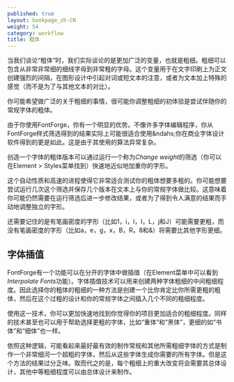 ```yaml
---
published: true
layout: bookpage_zh-CN
weight: 54
category: workflow
title: 粗体
---
```


当我们谈论“粗体”时，我们实际谈论的是更加广泛的变量，也就是粗细。粗细可以包含从非常非常细的细线字母到非常粗的字母。这个变量用于在文字印刷上为正文创建强烈的间隔，在图形设计中引起对词或短文本的注意，或者为文本加上特殊的感觉（而不是为了与其他文本的对比）。

你可能希望做广泛的关于粗细的事情，很可能你调整粗细的初体验是尝试伴随你的常规字体的粗体。

由于你使用FontForge，你有一个明显的优势。不像许多字体编辑程序，你从FontForge样式筛选得到的结果实际上可能很适合使用&ndahs;你在商业字体设计软件得到的更是如此。这是由于其使用的算法异常复杂。

创造一个字体的粗体版本可以通过运行一个称为<em>Change weight</em>的筛选（你可以在Element &gt; Styles菜单找到）快速地近似地加重你的字形。

这个自动性质和高速的进程使得它非常适合测试你的粗体想要多粗的。你可能想要尝试运行几次这个筛选并保存几个版本在文本上与你的常规字体做比较。这意味着你可能仍然需要在运行筛选后进一步修改结果，或者为了得到令人满意的结果而手动地调整独立的字形。

还需要记住的是有笔画密度的字形（比如1，i，l，I，L，j和J）可能需要更粗，而没有笔画密度的字形（比如a，e，g，x，B，R，8和&amp;）将需要比其他字形更细。

## 字体插值

FontForge有一个功能可以在分开的字体中做插值（在Element菜单中可以看到<em>Interpolate Fonts</em>功能）。字体插值技术可以用来创建两种字体粗细的中间粗细程度。因此选择你的粗体的粗细的一种方法是创建一个比你肯定比你所需更粗的粗体，然后在这个过粗的设计和你的常规字体之间插入几个不同的粗细程度。

使用这一技术，你可以更加快速地找到你觉得你的项目更加适合的粗细程度。同样的技术甚至也可以用于帮助选择更粗的字体，比如“重体”和“黑体”，更细的如“书体”和“细体”也一样。

依照这种逻辑，可能看起来最好最有效的制作常规和其他所需粗细字体的方式是制作一个非常细河一个超粗的字体，然后从这些字体生成你需要的所有字体。但是这个方法的结果过分乏味。取而代之的是，每个粗细上的重大改变将会需要其总体设计，其他中等粗细程度可以由总体设计来制作。